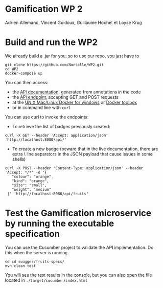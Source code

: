 # Gamification WP 2

Adrien Allemand, Vincent Guidoux, Guillaume Hochet et Loyse Krug

# Build and run the WP2

We already build a .jar for you, so to use our repo, you just have to 

```
git clone https://github.com/Nortalle/WP2.git
cd WP2
docker-compose up
```

You can then access:

* the [API documentation](http://localhost:8080/api/swagger-ui.html), generated from annotations in the code
* the [API endpoint](http://localhost:8080/api/), accepting GET and POST requests
* at the [UNIX Mac/Linux Docker for windows](http://localhost:8080/api/) or [Docker toolbox](http://192.168.99.100:8080/api/)
* or in command line with `curl`

You can use curl to invoke the endpoints:

* To retrieve the list of badges previously created:

```
curl -X GET --header 'Accept: application/json' 'http://localhost:8080/api/'
```

* To create a new badge (beware that in the live documentation, there are extra \ line separators in the JSON payload that cause issues in some shells)

```
curl -X POST --header 'Content-Type: application/json' --header 'Accept: */*' -d '{
   "colour": "orange",
   "kind": "orange", 
   "size": "small", 
   "weight": "medium" 
 }' 'http://localhost:8080/api/fruits'
```

# Test the Gamification microservice by running the executable specification

You can use the Cucumber project to validate the API implementation. Do this when the server is running.

```
cd cd swagger/fruits-specs/
mvn clean test
```
You will see the test results in the console, but you can also open the file located in `./target/cucumber/index.html`

